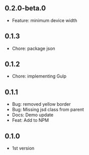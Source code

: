 ## 0.2.0-beta.0

* Feature: minimum device width

## 0.1.3

* Chore: package json

## 0.1.2

* Chore: implementing Gulp

## 0.1.1

* Bug: removed yellow border
* Bug: Missing jsd class from parent
* Docs: Demo update
* Feat: Add to NPM

## 0.1.0

* 1st version